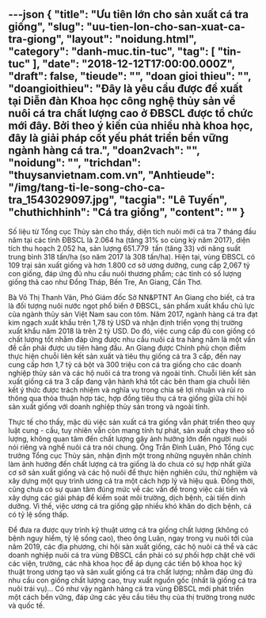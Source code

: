 ---json
{
    "title": "Ưu tiên lớn cho sản xuất cá tra giống",
    "slug": "uu-tien-lon-cho-san-xuat-ca-tra-giong",
    "layout": "noidung.html",
    "category": "danh-muc.tin-tuc",
    "tag": [
        "tin-tuc"
    ],
    "date": "2018-12-12T17:00:00.000Z",
    "draft": false,
    "tieude": "",
    "doan gioi thieu": "",
    "doangioithieu": "Đây là yêu cầu được đề xuất tại Diễn đàn Khoa học công nghệ thủy sản về nuôi cá tra chất lượng cao ở ĐBSCL được tổ chức mới đây. Bởi theo ý kiến của nhiều nhà khoa học, đây là giải pháp cốt yếu phát triển bền vững ngành hàng cá tra.",
    "doan2vach": "",
    "noidung": "",
    "trichdan": "thuysanvietnam.com.vn",
    "Anhtieude": "/img/tang-ti-le-song-cho-ca-tra_1543029097.jpg",
    "tacgia": "Lê Tuyến",
    "chuthichhinh": "Cá tra  giống",
    "__content__": ""
}
---
<p>Số liệu từ Tổng cục Thủy sản cho thấy, diện t&iacute;ch nu&ocirc;i mới c&aacute; tra 7 th&aacute;ng đầu năm tại c&aacute;c tỉnh ĐBSCL l&agrave;&nbsp;2.064 ha (tăng 31% so c&ugrave;ng kỳ năm 2017), diện t&iacute;ch thu hoạch 2.052 ha, sản lượng 651.779&nbsp;&nbsp;tấn (tăng 33) với năng suất trung b&igrave;nh 318 tấn/ha (so năm 2017 l&agrave; 308 tấn/ha).&nbsp;Hiện tại, v&ugrave;ng ĐBSCL c&oacute; 109 trại sản xuất giống v&agrave; hơn 1.800 cơ sở ương dưỡng, cung cấp 2,067 tỷ con giống, đ&aacute;p ứng đủ nhu cầu nu&ocirc;i thương phẩm; c&aacute;c tỉnh c&oacute; số lượng giống thả cao như Đồng Th&aacute;p, Bến Tre, An Giang, Cần Thơ.</p>

<p>B&agrave; V&otilde; Thị Thanh V&acirc;n, Ph&oacute; Gi&aacute;m đốc Sở NN&amp;PTNT An Giang cho biết, c&aacute; tra l&agrave; đối tượng nu&ocirc;i nước ngọt phổ biến ở ĐBSCL, sản phẩm xuất khẩu chủ lực của ng&agrave;nh thủy sản Việt Nam sau con t&ocirc;m. Năm 2017, ng&agrave;nh h&agrave;ng c&aacute; tra đạt kim ngạch xuất khẩu tr&ecirc;n 1,78 tỷ USD v&agrave; nhận định triển vọng thị trường xuất khẩu năm 2018 l&agrave; tr&ecirc;n 2 tỷ USD.&nbsp;Do đ&oacute;, việc cung cấp đủ con giống c&oacute; chất lượng tốt nhằm đ&aacute;p ứng được nhu cầu nu&ocirc;i c&aacute; tra h&agrave;ng năm l&agrave; một vấn đề cần phải được ưu ti&ecirc;n h&agrave;ng đầu. An Giang được Ch&iacute;nh phủ chọn điểm thực hiện chuỗi li&ecirc;n kết sản xuất v&agrave; ti&ecirc;u thụ giống c&aacute; tra 3 cấp, đến nay cung cấp hơn 1,7 tỷ c&aacute; bột v&agrave; 300 triệu con c&aacute; tra giống cho c&aacute;c doanh nghiệp thủy sản v&agrave; c&aacute;c hộ nu&ocirc;i c&aacute; tra trong v&agrave; ngo&agrave;i tỉnh. Chuỗi li&ecirc;n kết sản xuất giống c&aacute; tra 3 cấp đang vận h&agrave;nh kh&aacute; tốt c&aacute;c b&ecirc;n tham gia chuỗi li&ecirc;n kết &yacute; thức được tr&aacute;ch nhiệm v&agrave; nghĩa vụ trong chia sẽ lợi nhuận v&agrave; rủi ro th&ocirc;ng qua thỏa thuận hợp t&aacute;c, hợp đồng ti&ecirc;u thụ c&aacute; tra giống giữa chi hội sản xuất giống với doanh nghiệp thủy sản trong v&agrave; ngo&agrave;i tỉnh.</p>

<p>Thực tế cho thấy, mặc d&ugrave; việc sản xuất c&aacute; tra giống vẫn ph&aacute;t triển theo quy luật cung - cầu, tuy nhi&ecirc;n vẫn c&ograve;n mang t&iacute;nh tự ph&aacute;t, sản xuất chạy theo số lượng, kh&ocirc;ng quan t&acirc;m đến chất lượng g&acirc;y ảnh hưởng lớn đến người nu&ocirc;i n&oacute;i ri&ecirc;ng v&agrave; nghề nu&ocirc;i c&aacute; tra n&oacute;i chung. &Ocirc;ng Trần Đ&igrave;nh Lu&acirc;n, Ph&oacute; Tổng cục trưởng Tổng cục Thủy sản, nhận định một trong những nguy&ecirc;n nh&acirc;n ch&iacute;nh l&agrave;m ảnh hưởng đến chất lượng c&aacute; tra giống l&agrave; do chưa c&oacute; sự hợp nhất giữa cơ sở sản xuất giống v&agrave; c&aacute;c hộ nu&ocirc;i để thực hiện nghi&ecirc;n cứu, thử nghiệm v&agrave; x&acirc;y dựng một quy tr&igrave;nh ương c&aacute; tra một c&aacute;ch hợp l&yacute; v&agrave; hiệu quả. Đồng thời, cũng chưa c&oacute; sự quan t&acirc;m đ&uacute;ng mức về c&aacute;c vấn đề trong việc cải tiến v&agrave; x&acirc;y dựng c&aacute;c giải ph&aacute;p để kiểm so&aacute;t m&ocirc;i trường, dịch bệnh, cải tiến dinh dưỡng. V&igrave; thế, việc ương c&aacute; tra giống gặp nhiều kh&oacute; khăn do dịch bệnh, c&aacute; c&oacute; tỷ lệ sống thấp.</p>

<p>Để đưa ra được quy tr&igrave;nh kỹ thuật ương c&aacute; tra giống chất lượng (kh&ocirc;ng c&oacute; bệnh nguy hiểm, tỷ lệ sống cao), theo &ocirc;ng Lu&acirc;n, ngay trong vụ nu&ocirc;i tới của năm 2019, c&aacute;c địa phương, chi hội sản xuất giống, c&aacute;c hộ nu&ocirc;i c&aacute; thể v&agrave; c&aacute;c doanh nghiệp nu&ocirc;i c&aacute; tra v&ugrave;ng ĐBSCL cần phải c&oacute; sự phối hợp chặt chẽ với c&aacute;c viện, trường, c&aacute;c nh&agrave; khoa học để &aacute;p dụng c&aacute;c tiến bộ khoa học kỹ thuật trong ương tạo v&agrave; sản xuất giống c&aacute; tra chất lượng; nhằm đ&aacute;p ứng đủ nhu cầu con giống chất lượng cao, truy xuất nguồn gốc (nhất l&agrave; giống c&aacute; tra nu&ocirc;i tr&aacute;i vụ)&hellip; C&oacute; như vậy ng&agrave;nh h&agrave;ng c&aacute; tra v&ugrave;ng ĐBSCL mới ph&aacute;t triển một c&aacute;ch bền vững, đ&aacute;p ứng c&aacute;c y&ecirc;u cầu ti&ecirc;u thụ của thị trường trong nước v&agrave; quốc tế.</p>
